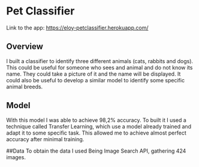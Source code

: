 # Pet Classifier
Link to the app: https://eloy-petclassifier.herokuapp.com/
## Overview
I built a classifier to identify three different animals (cats, rabbits and dogs). This could be useful for someone who sees and animal and do not know its name. They could take a picture of it and the name will be displayed. It could also be useful to develop a similar model to identify some specific animal breeds.

## Model
With this model I was able to achieve 98,2% accuracy. To built it I used a technique called Transfer Learning, which use a model already trained and adapt it to some specific task. This allowed me to achieve almost perfect accuracy after minimal training.

##Data
To obtain the data I used Being Image Search API, gathering 424 images.
